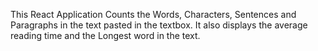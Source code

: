 This React Application Counts the Words, Characters, Sentences and Paragraphs in the text pasted in the textbox. It also displays the average reading time and the Longest word in the text.
